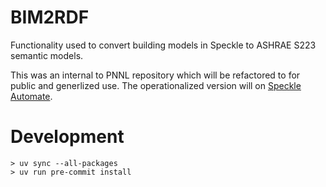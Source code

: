 # BIM2RDF

Functionality used to convert building models in Speckle to ASHRAE S223 semantic models.


This was an internal to PNNL repository
which will be refactored to for public and generlized use.
The operationalized version will on [Speckle Automate](https://www.speckle.systems/product/automate).


# Development

```
> uv sync --all-packages
> uv run pre-commit install
```